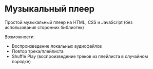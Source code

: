 # Музыкальный плеер

Простой музыкальный плеер на HTML, CSS и JavaScript (без использования сторонних библиотек)

Возможности:

- Воспроизведение локальных аудиофайлов
- Повтор трека/плейлиста
- Shuffle Play (воспроизведение треков из плейлиста в случайном порядке)